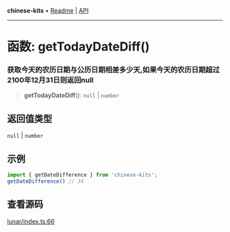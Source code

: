 **chinese-kits** • [Readme](../README.md) \| [API](../globals.md)

***

# 函数: getTodayDateDiff()

### 获取今天的农历日期与公历日期相差多少天,如果今天的农历日期超过2100年12月31日则返回null

<a id="undefined" name="undefined"></a>

> **getTodayDateDiff**(): `null` \| `number`

## 返回值类型

`null` \| `number`

## 示例

```ts
import { getDateDifference } from 'chinese-kits';
getDateDifference() // 34
```

## 查看源码

[lunar/index.ts:66](https://github.com/hacxy/chinese-kits/blob/29909c4ad8eb6617724f792e718a234cb4c5c5b7/src/lunar/index.ts#L66)
